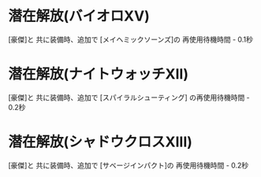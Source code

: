# 潜在解放(バイオロXV)
[豪傑]と
共に装備時、追加で
[メイヘミックソーンズ]の
再使用待機時間 - 0.1秒


# 潜在解放(ナイトウォッチXII)
[豪傑]と
共に装備時、追加で
[スパイラルシューティング]
の再使用待機時間 - 0.2秒


# 潜在解放(シャドウクロスXIII)
[豪傑]と
共に装備時、追加で
[サベージインパクト]の
再使用待機時間 - 0.2秒
